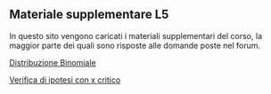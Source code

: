 ## Materiale supplementare L5

In questo sito vengono caricati i materiali supplementari del corso, la maggior parte dei quali sono risposte alle domande poste nel forum.

[Distribuzione Binomiale](binomiale.html)

[Verifica di ipotesi con x critico](Verifica-di-ipotesi-con-X-critico.html)
